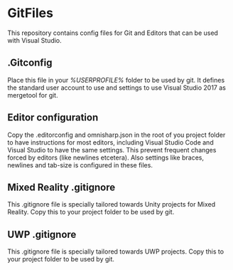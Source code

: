 # GitFiles

This repository contains config files for Git and Editors that can be used with Visual Studio.

## .Gitconfig ##
Place this file in your *%USERPROFILE%* folder to be used by git. It defines the standard user account to use and settings to use Visual Studio 2017 as mergetool for git.

## Editor configuration ##
Copy the .editorconfig and omnisharp.json in the root of you project folder to have instructions for most editors, including Visual Studio Code and Visual Studio to have the same settings. This prevent frequent changes forced by editors (like newlines etcetera). Also settings like braces, newlines and tab-size is configured in these files.

## Mixed Reality .gitignore ##
This .gitignore file is specially tailored towards Unity projects for Mixed Reality. Copy this to your project folder to be used by git.

## UWP .gitignore ##
This .gitignore file is specially tailored towards UWP projects. Copy this to your project folder to be used by git.
